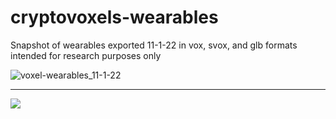 # cryptovoxels-wearables
Snapshot of wearables exported 11-1-22 in vox, svox, and glb formats intended for research purposes only

![voxel-wearables_11-1-22](https://user-images.githubusercontent.com/32600939/200195042-03cd077f-88fa-45a1-83e7-ccf63b05fd2b.jpg)

---

![](cryptovoxels-wearables-montage.jpg)
